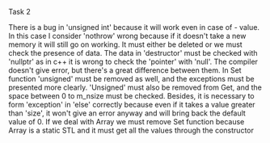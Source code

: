 Task 2

There is a bug in 'unsigned int' because it will work even in case of  - value. In this case I consider 'nothrow' wrong because if it doesn't take a new memory it will still go on working. It must either be deleted or we must check the presence of data. The data in 'destructor' must be checked with 'nullptr' as in c++ it is wrong to check the 'pointer' with 'null'. The compiler doesn't give error, but there's a great difference between them. In Set function 'unsigned' must be removed as well, and the exceptions must be presented more clearly. 'Unsigned' must also be removed from Get, and the space between 0 to m_nsize must be checked. Besides, it is necessary to form 'exception' in 'else' correctly because even if it takes a value greater than 'size', it won't give an error anyway and will bring back the default value of 0. 
If we deal with Array we must remove Set function because Array is a static STL and it must get all the values through the constructor
